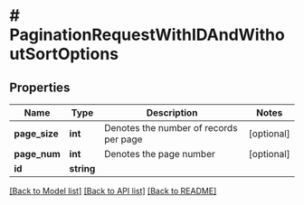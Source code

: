 # # PaginationRequestWithIDAndWithoutSortOptions

## Properties

Name | Type | Description | Notes
------------ | ------------- | ------------- | -------------
**page_size** | **int** | Denotes the number of records per page | [optional]
**page_num** | **int** | Denotes the page number | [optional]
**id** | **string** |  |

[[Back to Model list]](../../README.md#models) [[Back to API list]](../../README.md#endpoints) [[Back to README]](../../README.md)
